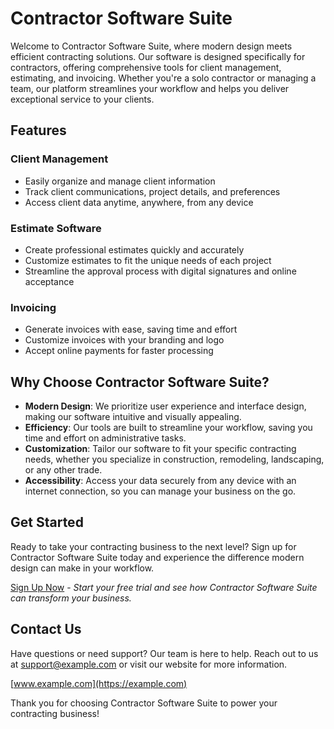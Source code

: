 # Contractor Software Suite

Welcome to Contractor Software Suite, where modern design meets efficient contracting solutions. Our software is designed specifically for contractors, offering comprehensive tools for client management, estimating, and invoicing. Whether you're a solo contractor or managing a team, our platform streamlines your workflow and helps you deliver exceptional service to your clients.

## Features

### Client Management
- Easily organize and manage client information
- Track client communications, project details, and preferences
- Access client data anytime, anywhere, from any device

### Estimate Software
- Create professional estimates quickly and accurately
- Customize estimates to fit the unique needs of each project
- Streamline the approval process with digital signatures and online acceptance

### Invoicing
- Generate invoices with ease, saving time and effort
- Customize invoices with your branding and logo
- Accept online payments for faster processing

## Why Choose Contractor Software Suite?

- **Modern Design**: We prioritize user experience and interface design, making our software intuitive and visually appealing.
- **Efficiency**: Our tools are built to streamline your workflow, saving you time and effort on administrative tasks.
- **Customization**: Tailor our software to fit your specific contracting needs, whether you specialize in construction, remodeling, landscaping, or any other trade.
- **Accessibility**: Access your data securely from any device with an internet connection, so you can manage your business on the go.

## Get Started

Ready to take your contracting business to the next level? Sign up for Contractor Software Suite today and experience the difference modern design can make in your workflow.

[Sign Up Now](#) - *Start your free trial and see how Contractor Software Suite can transform your business.*

## Contact Us

Have questions or need support? Our team is here to help. Reach out to us at [support@example.com](mailto:support@example.com) or visit our website for more information.

[www.example.com](https://example.com)

Thank you for choosing Contractor Software Suite to power your contracting business!
